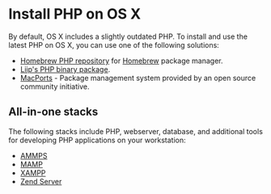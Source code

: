 # Install PHP on OS X

By default, OS X includes a slightly outdated PHP. To install and use the latest
PHP on OS X, you can use one of the following solutions:

* [Homebrew PHP repository](https://github.com/Homebrew/homebrew-php) for
  [Homebrew](http://brew.sh/) package manager.
* [Liip's PHP binary package](http://php-osx.liip.ch/).
* [MacPorts](https://www.macports.org/) - Package management system provided by
  an open source community initiative.

## All-in-one stacks

The following stacks include PHP, webserver, database, and additional tools
for developing PHP applications on your workstation:

* [AMMPS](http://www.ampps.com/)
* [MAMP](http://www.mamp.info/en/downloads/)
* [XAMPP](http://apachefriends.org)
* [Zend Server](http://www.zend.com/en/products/server-ce/)
